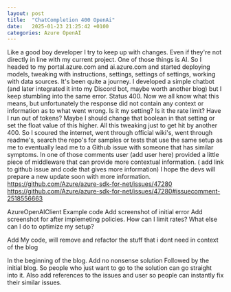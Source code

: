 ```yaml
---
layout: post
title:  "ChatCompletion 400 OpenAi"
date:   2025-01-23 21:25:42 +0100
categories: Azure OpenAI
---
```


Like a good boy developer I try to keep up with changes. Even if they're not directly in line with my current project. One of those things is AI. So I headed to my portal.azure.com and ai.azure.com and started deploying models, tweaking with instructions, settings, settings of settings, working with data sources. It's been quite a journey. I developed a simple chatbot (and later integrated it into my Discord bot, maybe worth another blog) but I keep stumbling into the same error.
Status 400. Now we all know what this means, but unfortunately the response did not contain any context or information as to what went wrong. Is it my setting? Is it the rate limit? Have I run out of tokens? Maybe I should change that boolean in that setting or set the float value of this higher. All this tweaking just to get hit by another 400. So I scoured the internet, went through official wiki's, went through readme's, search the repo's for samples or tests that use the same setup as me to eventually lead me to a Github issue with someone that has similar symptoms. In one of those comments user (add user here) provided a little piece of middleware that can provide more contextual information. ( add link to github issue and code that gives more information)
I hope the devs will prepare a new update soon with more information.
https://github.com/Azure/azure-sdk-for-net/issues/47280
https://github.com/Azure/azure-sdk-for-net/issues/47280#issuecomment-2518556663

AzureOpenAIClient
Example code
Add screenshot of initial error
Add screenshot for after implemeting policies.
How can I limit rates? What else can I do to optimize my setup?

Add My code, will remove and refactor the stuff that i dont need in context of the blog

In the beginning of the blog. Add no nonsense solution Followed by the initial blog. So people who just want to go to the solution can go straight into it.
Also add references to the issues and user so people can instantly fix their similar issues.